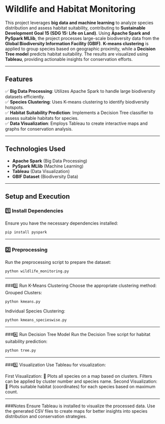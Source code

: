 # Wildlife and Habitat Monitoring

This project leverages **big data and machine learning** to analyze species distribution and assess habitat suitability, contributing to **Sustainable Development Goal 15 (SDG 15: Life on Land)**. Using **Apache Spark and PySpark MLlib**, the project processes large-scale biodiversity data from the **Global Biodiversity Information Facility (GBIF)**. **K-means clustering** is applied to group species based on geographic proximity, while a **Decision Tree model** predicts habitat suitability. The results are visualized using **Tableau**, providing actionable insights for conservation efforts.

---

## Features
✅ **Big Data Processing**: Utilizes Apache Spark to handle large biodiversity datasets efficiently.  
✅ **Species Clustering**: Uses K-means clustering to identify biodiversity hotspots.  
✅ **Habitat Suitability Prediction**: Implements a Decision Tree classifier to assess suitable habitats for species.  
✅ **Data Visualization**: Employs Tableau to create interactive maps and graphs for conservation analysis.  

---

## Technologies Used
- **Apache Spark** (Big Data Processing)
- **PySpark MLlib** (Machine Learning)
- **Tableau** (Data Visualization)
- **GBIF Dataset** (Biodiversity Data)

---

## Setup and Execution

### 1️⃣ Install Dependencies
Ensure you have the necessary dependencies installed:
```bash
pip install pyspark
```

---

### 2️⃣ Preprocessing
Run the preprocessing script to prepare the dataset:
```bash
python wildlife_monitoring.py
```

---

###3️⃣ Run K-Means Clustering
Choose the appropriate clustering method:
Grouped Clusters:
```bash
python kmeans.py
```

Individual Species Clustering:
```bash
python kmeans_specieswise.py
```

---

###4️⃣ Run Decision Tree Model
Run the Decision Tree script for habitat suitability prediction:
```bash
python tree.py
```

---

###5️⃣ Visualization
Use Tableau for visualization:

First Visualization: 📌 Plots all species on a map based on clusters. Filters can be applied by cluster number and species name.
Second Visualization: 📌 Plots suitable habitat (coordinates) for each species based on maximum count.


---

###Notes
Ensure Tableau is installed to visualize the processed data.
Use the generated CSV files to create maps for better insights into species distribution and conservation strategies.

